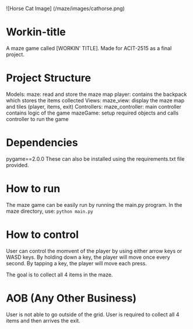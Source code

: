![Horse Cat Image] (/maze/images/cathorse.png)
# Workin-title
A maze game called [WORKIN' TITLE]. Made for ACIT-2515 as a final project.


# Project Structure
Models:
    maze: read and store the maze map
    player: contains the backpack which stores the items collected
Views:
    maze_view: display the maze map and tiles (player, items, exit)
Controllers:
    maze_controller: main controller contains logic of the game
    mazeGame: setup required objects and calls controller to run the game


# Dependencies
pygame==2.0.0
These can also be installed using the requirements.txt file provided.

# How to run
The maze game can be easily run by running the main.py program.
In the maze directory, use:
`python main.py`


# How to control
User can control the momvent of the player by using either arrow keys or WASD keys. 
By holding down a key, the player will move once every second.
By tapping a key, the player will move each press.

The goal is to collect all 4 items in the maze.


# AOB (Any Other Business)
User is not able to go outside of the grid.
User is required to collect all 4 items and then arrives the exit.
